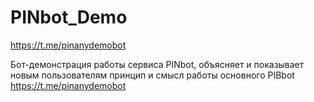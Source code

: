 # PINbot_Demo
https://t.me/pinanydemobot

Бот-демонстрация работы сервиса PINbot, объясняет и показывает новым пользователям принцип и смысл работы основного PIBbot
https://t.me/pinanydemobot
